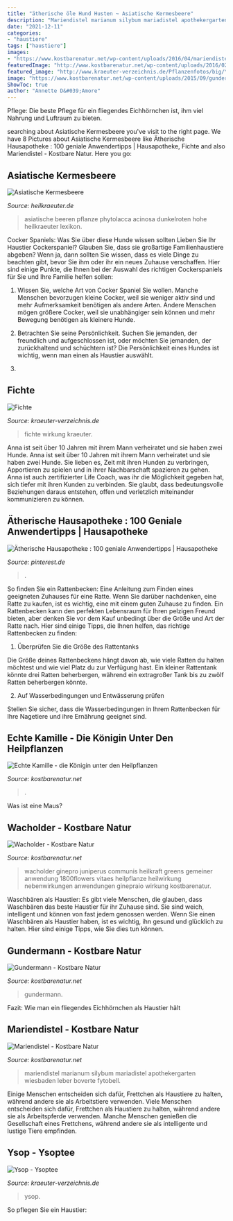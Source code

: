 ```yaml
---
title: "ätherische öle Hund Husten ~ Asiatische Kermesbeere"
description: "Mariendistel marianum silybum mariadistel apothekergarten wiesbaden leber boverte fytobell"
date: "2021-12-11"
categories:
- "haustiere"
tags: ["haustiere"]
images:
- "https://www.kostbarenatur.net/wp-content/uploads/2016/04/mariendistel-silybum-marianum-2.jpg"
featuredImage: "http://www.kostbarenatur.net/wp-content/uploads/2016/02/23638700062_9920f33dfc_o.jpg"
featured_image: "http://www.kraeuter-verzeichnis.de/Pflanzenfotos/big/Ysop-Hyssopus-officinalis-11.jpg"
image: "https://www.kostbarenatur.net/wp-content/uploads/2015/09/gundermann-glechoma-hederacea-1-1200x800.jpg"
ShowToc: true
author: "Annette D&#039;Amore"
---
```



Pflege: Die beste Pflege für ein fliegendes Eichhörnchen ist, ihm viel Nahrung und Luftraum zu bieten.

	

		
searching about Asiatische Kermesbeere you've visit to the right page. We have 8 Pictures about Asiatische Kermesbeere like Ätherische Hausapotheke : 100 geniale Anwendertipps | Hausapotheke, Fichte and also Mariendistel - Kostbare Natur. Here you go:
		
    
## Asiatische Kermesbeere

<img loading=lazy src="https://heilkraeuter.de/lexikon/asiatische-kermesbeere-01.jpg" onerror="this.onerror=null;this.src='https://tse4.mm.bing.net/th?id=OIP.Hc27HPhks0VUdj-YXp3LhAAAAA&amp;pid=15.1';" alt="Asiatische Kermesbeere">

_Source: heilkraeuter.de_

>asiatische beeren pflanze phytolacca acinosa dunkelroten hohe heilkraeuter lexikon. 

	

Cocker Spaniels: Was Sie über diese Hunde wissen sollten
Lieben Sie Ihr Haustier Cockerspaniel? Glauben Sie, dass sie großartige Familienhaustiere abgeben? Wenn ja, dann sollten Sie wissen, dass es viele Dinge zu beachten gibt, bevor Sie ihm oder ihr ein neues Zuhause verschaffen. Hier sind einige Punkte, die Ihnen bei der Auswahl des richtigen Cockerspaniels für Sie und Ihre Familie helfen sollen:
1. Wissen Sie, welche Art von Cocker Spaniel Sie wollen. Manche Menschen bevorzugen kleine Cocker, weil sie weniger aktiv sind und mehr Aufmerksamkeit benötigen als andere Arten. Andere Menschen mögen größere Cocker, weil sie unabhängiger sein können und mehr Bewegung benötigen als kleinere Hunde.

2. Betrachten Sie seine Persönlichkeit. Suchen Sie jemanden, der freundlich und aufgeschlossen ist, oder möchten Sie jemanden, der zurückhaltend und schüchtern ist? Die Persönlichkeit eines Hundes ist wichtig, wenn man einen als Haustier auswählt.

3.

    
## Fichte

<img loading=lazy src="https://www.kraeuter-verzeichnis.de/Bildpool/Fichte.jpg" onerror="this.onerror=null;this.src='https://tse1.mm.bing.net/th?id=OIP.9vIZIFcjYAJ2DuwVh62UNAHaKe&amp;pid=15.1';" alt="Fichte">

_Source: kraeuter-verzeichnis.de_

>fichte wirkung kraeuter. 

	

Anna ist seit über 10 Jahren mit ihrem Mann verheiratet und sie haben zwei Hunde.
Anna ist seit über 10 Jahren mit ihrem Mann verheiratet und sie haben zwei Hunde. Sie lieben es, Zeit mit ihren Hunden zu verbringen, Apportieren zu spielen und in ihrer Nachbarschaft spazieren zu gehen. Anna ist auch zertifizierter Life Coach, was ihr die Möglichkeit gegeben hat, sich tiefer mit ihren Kunden zu verbinden. Sie glaubt, dass bedeutungsvolle Beziehungen daraus entstehen, offen und verletzlich miteinander kommunizieren zu können.

    
## Ätherische Hausapotheke : 100 Geniale Anwendertipps | Hausapotheke

<img loading=lazy src="https://i.pinimg.com/originals/02/b7/da/02b7da887c89da14e8eac9eb3520b5b6.png" onerror="this.onerror=null;this.src='https://tse3.mm.bing.net/th?id=OIP._HPCRZVefeGDGUEKqUdxDAHaLG&amp;pid=15.1';" alt="Ätherische Hausapotheke : 100 geniale Anwendertipps | Hausapotheke">

_Source: pinterest.de_

>. 

	

So finden Sie ein Rattenbecken: Eine Anleitung zum Finden eines geeigneten Zuhauses für eine Ratte.
Wenn Sie darüber nachdenken, eine Ratte zu kaufen, ist es wichtig, eine mit einem guten Zuhause zu finden. Ein Rattenbecken kann den perfekten Lebensraum für Ihren pelzigen Freund bieten, aber denken Sie vor dem Kauf unbedingt über die Größe und Art der Ratte nach. Hier sind einige Tipps, die Ihnen helfen, das richtige Rattenbecken zu finden:
1. Überprüfen Sie die Größe des Rattentanks

Die Größe deines Rattenbeckens hängt davon ab, wie viele Ratten du halten möchtest und wie viel Platz du zur Verfügung hast. Ein kleiner Rattentank könnte drei Ratten beherbergen, während ein extragroßer Tank bis zu zwölf Ratten beherbergen könnte.

2. Auf Wasserbedingungen und Entwässerung prüfen

Stellen Sie sicher, dass die Wasserbedingungen in Ihrem Rattenbecken für Ihre Nagetiere und ihre Ernährung geeignet sind.

    
## Echte Kamille - Die Königin Unter Den Heilpflanzen

<img loading=lazy src="http://www.kostbarenatur.net/wp-content/uploads/2016/02/23638700062_9920f33dfc_o.jpg" onerror="this.onerror=null;this.src='https://tse3.mm.bing.net/th?id=OIP.0Qf2uSvg6qU73OaXc1Bt2gHaLY&amp;pid=15.1';" alt="Echte Kamille - die Königin unter den Heilpflanzen">

_Source: kostbarenatur.net_

>. 

	

Was ist eine Maus?

    
## Wacholder - Kostbare Natur

<img loading=lazy src="http://www.kostbarenatur.net/wp-content/uploads/2017/06/Wacholder-Juniperus-communis-9.jpg" onerror="this.onerror=null;this.src='https://tse2.mm.bing.net/th?id=OIP.EgCOgBvZYdxiHt3s69f5WgHaE5&amp;pid=15.1';" alt="Wacholder - Kostbare Natur">

_Source: kostbarenatur.net_

>wacholder ginepro juniperus communis heilkraft greens gemeiner anwendung 1800flowers vitaes heilpflanze heilwirkung nebenwirkungen anwendungen ginepraio wirkung kostbarenatur. 

	

Waschbären als Haustier:
Es gibt viele Menschen, die glauben, dass Waschbären das beste Haustier für ihr Zuhause sind. Sie sind weich, intelligent und können von fast jedem genossen werden. Wenn Sie einen Waschbären als Haustier haben, ist es wichtig, ihn gesund und glücklich zu halten. Hier sind einige Tipps, wie Sie dies tun können.

    
## Gundermann - Kostbare Natur

<img loading=lazy src="https://www.kostbarenatur.net/wp-content/uploads/2015/09/gundermann-glechoma-hederacea-1-1200x800.jpg" onerror="this.onerror=null;this.src='https://tse4.mm.bing.net/th?id=OIP.0uVzMoYj2KnbW4oE159QIQHaE8&amp;pid=15.1';" alt="Gundermann - Kostbare Natur">

_Source: kostbarenatur.net_

>gundermann. 

	

Fazit: Wie man ein fliegendes Eichhörnchen als Haustier hält

    
## Mariendistel - Kostbare Natur

<img loading=lazy src="https://www.kostbarenatur.net/wp-content/uploads/2016/04/mariendistel-silybum-marianum-2.jpg" onerror="this.onerror=null;this.src='https://tse3.mm.bing.net/th?id=OIP.FuzhDNCAmsa83NuxHDFqaAHaFk&amp;pid=15.1';" alt="Mariendistel - Kostbare Natur">

_Source: kostbarenatur.net_

>mariendistel marianum silybum mariadistel apothekergarten wiesbaden leber boverte fytobell. 

	

Einige Menschen entscheiden sich dafür, Frettchen als Haustiere zu halten, während andere sie als Arbeitstiere verwenden.
Viele Menschen entscheiden sich dafür, Frettchen als Haustiere zu halten, während andere sie als Arbeitspferde verwenden. Manche Menschen genießen die Gesellschaft eines Frettchens, während andere sie als intelligente und lustige Tiere empfinden.

    
## Ysop - Ysoptee

<img loading=lazy src="http://www.kraeuter-verzeichnis.de/Pflanzenfotos/big/Ysop-Hyssopus-officinalis-11.jpg" onerror="this.onerror=null;this.src='https://tse1.mm.bing.net/th?id=OIP.-P6JUBGih-B4mXbwNGjDxAHaLS&amp;pid=15.1';" alt="Ysop - Ysoptee">

_Source: kraeuter-verzeichnis.de_

>ysop. 

	

So pflegen Sie ein Haustier:

